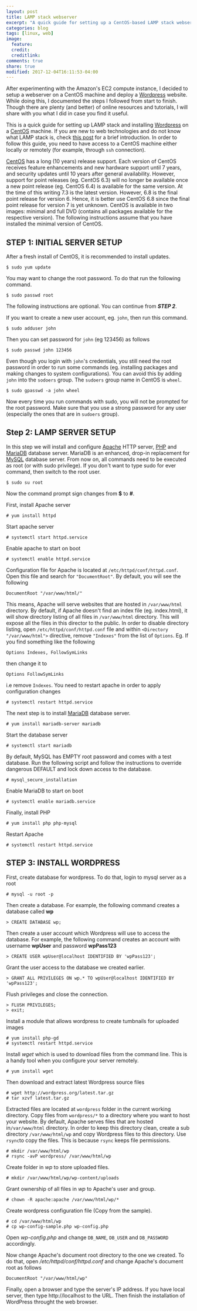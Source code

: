 ```yaml
---
layout: post
title: LAMP stack webserver
excerpt: "A quick guide for setting up a CentOS-based LAMP stack webserver powered by WordPress"
categories: blog
tags: [linux, web]
image:
  feature:
  credit: 
  creditlink:
comments: true
share: true
modified: 2017-12-04T16:11:53-04:00
---
```


After experimenting with the Amazon's EC2 compute instance, I decided to setup a webserver on a CentOS machine and deploy a [Wordpress](https://wordpress.com/) website. While doing this, I documented the steps I followed from start to finish. Though there are plenty (and better) of online resources and tutorials, I will share with you what I did in case you find it useful.


This is a quick guide for setting up LAMP stack and installing  [Wordpress](https://wordpress.com/) on a [CentOS](https://www.centos.org/) machine. If you are new to web technologies and do not know what LAMP stack is, check [this post](/blog/web-application-101/) for a brief introduction. In order to follow this guide, you need to have access to a CentOS machine either locally or remotely (for example, through `ssh` connection).

[CentOS](https://www.centos.org/) has a long (10 years) release support. Each version of CentOS receives feature enhancements and new hardware support until 7 years, and security updates until 10 years after general availability. However, support for point releases (eg. CentOS 6.3) will no longer be available once a new point release (eg. CentOS 6.4) is available for the same version. At the time of this writing 7.3 is the latest version. However, 6.8 is the final point release for version 6. Hence, it is better use CentOS 6.8 since the final point release for version 7 is yet unknown. CentOS is available in two images: minimal and full DVD (contains all packages available for the respective version). The following instructions assume that you have installed the minimal version of CentOS.

## STEP 1: INITIAL SERVER SETUP
After a fresh install of CentOS, it is recommended to install updates.
    
    $ sudo yum update

You may want to change the root password. To do that run the following command.
    
    $ sudo passwd root

The following instructions are optional. You can continue from _**STEP 2**_.

If you want to create a new user account, eg. `john`, then run this command.
    
    $ sudo adduser john

Then you can set password for `john` (eg 123456) as follows
    
    $ sudo passwd john 123456
    
Even though you login with `john`'s credentials, you still need the root password in order to run some commands (eg. installing packages and making changes to system configurations). You can avoid this by adding `john` into the `sodoers` group. The `sudoers` group name in CentOS is `wheel`.
    
    $ sudo gpasswd -a john wheel
 
Now every time you run commands with sudo, you will not be prompted for the root password. Make sure that you use a strong password for any user (especially the ones that are in `sudoers` group).

## Step 2: LAMP SERVER SETUP

In this step we will install and configure [Apache](https://www.apache.org/) HTTP server, [PHP](http://www.php.net/) and [MariaDB](https://mariadb.org/) database server. MariaDB is an enhanced, drop-in replacement for [MySQL](https://www.mysql.com/) database server. From now on, all commands need to be executed as root (or with sudo privilege). If you don't want to type sudo for ever command, then switch to the root user.

    $ sudo su root
    
Now the command prompt sign changes from **$** to **#**.

First, install Apache server
    
    # yum install httpd
    
Start apache server
    
    # systemctl start httpd.service

Enable apache to start on boot

    # systemctl enable httpd.service

Configuration file for Apache is located at `/etc/httpd/conf/httpd.conf`. Open this file and search for `"DocumentRoot"`. By default, you will see the following

    DocumentRoot "/var/www/html/"

This means, Apache will serve websites that are hosted in `/var/www/html` directory. By default, if Apache doesn't find an index file (eg. index.html), it will show directory listing of all files in `/var/www/html` directory. This will expose all the files in this director to the public. In order to disable directory listing, open `/etc/httpd/conf/httpd.conf` file and within `<Directory "/var/www/html">` directive, remove `"Indexes"` from the list of `Options`. Eg. If you find something like the following
    
    Options Indexes, FollowSymLinks

then change it to

    Options FollowSymLinks

i.e remove `Indexes`. You need to restart apache in order to apply configuration changes

    # systemctl restart httpd.service

The next step is to install [MariaDB]("https://mariadb.org/") database server.

    # yum install mariadb-server mariadb

Start the database server

    # systemctl start mariadb

By default, MySQL has EMPTY root password and comes with a test database. Run the following script and follow the instructions to override dangerous DEFAULT and lock down access to the database.

    # mysql_secure_installation

Enable MariaDB to start on boot

    # systemctl enable mariadb.service

Finally, install PHP

    # yum install php php-mysql

Restart Apache

    # systemctl restart httpd.service

## STEP 3: INSTALL WORDPRESS

First, create database for wordpress. To do that, login to mysql server as a root
    
    # mysql -u root -p

Then create a database. For example, the following command creates a database called **wp**

    > CREATE DATABASE wp;
   
Then create a user account which Wordpress will use to access the database. For example, the following command creates an account with username **wpUser** and password **wpPass123**

    > CREATE USER wpUser@localhost IDENTIFIED BY 'wpPass123';
   
Grant the user access to the database we created earlier.

    > GRANT ALL PRIVILEGES ON wp.* TO wpUser@localhost IDENTIFIED BY 'wpPass123';

Flush privileges and close the connection.

    > FLUSH PRIVILEGES;
    > exit;
    
Install a module that allows wordpress to create tumbnails for uploaded images

    # yum install php-gd
    # systemctl restart httpd.service

Install _wget_ which is used to download files from the command line. This is a handy tool when you configure your server remotely.

    # yum install wget
    
Then download and extract latest Wordpress source files

    # wget http://wordpress.org/latest.tar.gz
    # tar xzvf latest.tar.gz

Extracted files are located at `wordpress` folder in the current working directory. Copy files from `wordpress/*` to a directory where you want to host your website. By default, Apache serves files that are hosted in`/var/www/html` directory. In order to keep this directory clean, create a sub directory `/var/www/html/wp` and copy Wordpress files to this directory. Use `rsync`to copy the files. This is because `rsync` keeps file permissions.

    # mkdir /var/www/html/wp
    # rsync -avP wordpress/ /var/www/html/wp
    
Create folder in _wp_ to store uploaded files.

    # mkdir /var/www/html/wp/wp-content/uploads
    
Grant ownership of all files in _wp_ to Apache's user and group.

    # chown -R apache:apache /var/www/html/wp/*
    
Create wordpress configuration file (Copy from the sample).

    # cd /var/www/html/wp
    # cp wp-config-sample.php wp-config.php
    
Open _wp-config.php_ and change `DB_NAME`, `DB_USER` and `DB_PASSWORD` accordingly.

Now change Apache's document root directory to the one we created. To do that, open _/etc/httpd/conf/httpd.conf_ and change Apache's document root as follows

    DocumentRoot "/var/www/html/wp"
        
Finally, open a browser and type the server's IP address. If you have local server, then type http://localhost to the URL. Then finish the installation of WordPress throught the web browser.